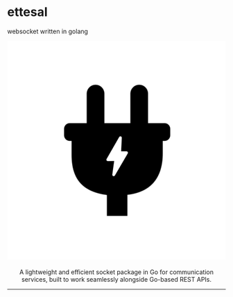 # ettesal
websocket written in golang

<div align="center">

  <img src="misc/readme/ettesal1.svg" />

</br>
</br>
A lightweight and efficient socket package in Go for communication services, built to work seamlessly alongside Go-based REST APIs.

</div>

---